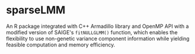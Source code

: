 # sparseLMM
An R package integrated with C++ Armadillo library and OpenMP API with a modified version of SAIGE's `fitNULLGLMM()` function, which enables the flexibility to use non-genetic variance component information while yielding feasible computation and memory efficiency.  
